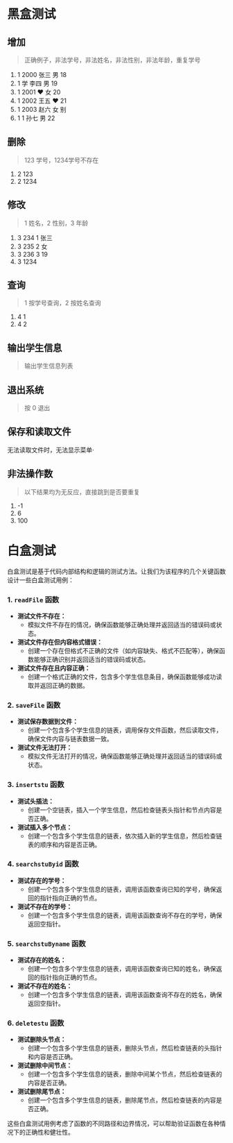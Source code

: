 
# 黑盒测试

## 增加
> 正确例子，非法学号，非法姓名，非法性别，非法年龄，重复学号
1. 1 2000 张三 男 18
2. 1 学 李四 男 19 
3. 1 2001 ❤️ 女 20
4. 1 2002 王五 ♥ 21
5. 1 2003 赵六 女 别
6. 1 1 孙七 男 22

## 删除
> 123 学号，1234学号不存在
1. 2 123
2. 2 1234

## 修改
> 1 姓名，2 性别，3 年龄
1. 3 234 1  张三 
2. 3 235 2 女
3. 3 236 3 19
4. 3 1234

## 查询
> 1 按学号查询，2 按姓名查询
1. 4 1
2. 4 2

## 输出学生信息
> 输出学生信息列表

## 退出系统
>按 0 退出

## 保存和读取文件
无法读取文件时，无法显示菜单·

## 非法操作数
> 以下结果均为无反应，直接跳到是否要重复
1. -1
2.  6
3.  100

# 白盒测试

白盒测试是基于代码内部结构和逻辑的测试方法。让我们为该程序的几个关键函数设计一些白盒测试用例：

### 1. `readFile` 函数

- **测试文件不存在：**
  - 模拟文件不存在的情况，确保函数能够正确处理并返回适当的错误码或状态。
- **测试文件存在但内容格式错误：**
  - 创建一个存在但格式不正确的文件（如内容缺失、格式不匹配等），确保函数能够正确识别并返回适当的错误码或状态。
- **测试文件存在且内容正确：**
  - 创建一个格式正确的文件，包含多个学生信息条目，确保函数能够成功读取并返回正确的数据。

### 2. `saveFile` 函数

- **测试保存数据到文件：**
  - 创建一个包含多个学生信息的链表，调用保存文件函数，然后读取文件，确保文件内容与链表数据一致。
- **测试文件无法打开：**
  - 模拟文件无法打开的情况，确保函数能够正确处理并返回适当的错误码或状态。

### 3. `insertstu` 函数

- **测试头插法：**
  - 创建一个空链表，插入一个学生信息，然后检查链表头指针和节点内容是否正确。
- **测试插入多个节点：**
  - 创建一个包含多个学生信息的链表，依次插入新的学生信息，然后检查链表的顺序和内容是否正确。

### 4. `searchstuByid` 函数

- **测试存在的学号：**
  - 创建一个包含多个学生信息的链表，调用该函数查询已知的学号，确保返回的指针指向正确的节点。
- **测试不存在的学号：**
  - 创建一个包含多个学生信息的链表，调用该函数查询不存在的学号，确保返回空指针。

### 5. `searchstuByname` 函数

- **测试存在的姓名：**
  - 创建一个包含多个学生信息的链表，调用该函数查询已知的姓名，确保返回的指针指向正确的节点。
- **测试不存在的姓名：**
  - 创建一个包含多个学生信息的链表，调用该函数查询不存在的姓名，确保返回空指针。

### 6. `deletestu` 函数

- **测试删除头节点：**
  - 创建一个包含多个学生信息的链表，删除头节点，然后检查链表的头指针和内容是否正确。
- **测试删除中间节点：**
  - 创建一个包含多个学生信息的链表，删除中间某个节点，然后检查链表的内容是否正确。
- **测试删除尾节点：**
  - 创建一个包含多个学生信息的链表，删除尾节点，然后检查链表的内容是否正确。

这些白盒测试用例考虑了函数的不同路径和边界情况，可以帮助验证函数在各种情况下的正确性和健壮性。
